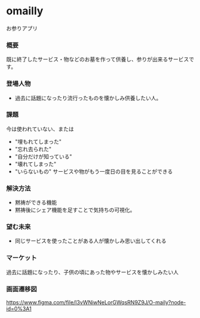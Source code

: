 # omailly
お参りアプリ
### 概要
既に終了したサービス・物などのお墓を作って供養し、参りが出来るサービスです。

### 登場人物
- 過去に話題になったり流行ったものを懐かしみ供養したい人。

### 課題
今は使われていない、または
- "埋もれてしまった"
- "忘れ去られた"
- "自分だけが知っている"
- "壊れてしまった"
- "いらないもの"
サービスや物がもう一度日の目を見ることができる

### 解決方法
- 黙祷ができる機能
- 黙祷後にシェア機能を足すことで気持ちの可視化。

### 望む未来
- 同じサービスを使ったことがある人が懐かしみ思い出してくれる

### マーケット
過去に話題になったり、子供の頃にあった物やサービスを懐かしみたい人

### 画面遷移図
https://www.figma.com/file/I3vWNiwNeLorGWqsRN9Z9J/O-maily?node-id=0%3A1
